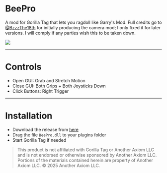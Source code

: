 # BeePro
A mod for Gorilla Tag that lets you ragdoll like Garry's Mod.
Full credits go to [@BzzzThe18th](https://github.com/BzzzThe18th) for initially producing the camera mod; I only fixed it for later versions.
I will comply if any parties wish this to be taken down.

<img src="https://i.imgur.com/bXqXQ98.gif">

---

# Controls
- Open GUI: Grab and Stretch Motion
- Close GUI: Both Grips + Both Joysticks Down
- Click Buttons: Right Trigger

---

# Installation

- Download the release from [here](https://github.com/iiDk-the-actual/BeePro/releases/latest)
- Drag the file `BeePro.dll` to your plugins folder
- Start Gorilla Tag if needed

> This product is not affiliated with Gorilla Tag or Another Axiom LLC and is not endorsed or otherwise sponsored by Another Axiom LLC. Portions of the materials contained herein are property of Another Axiom LLC. © 2025 Another Axiom LLC.
